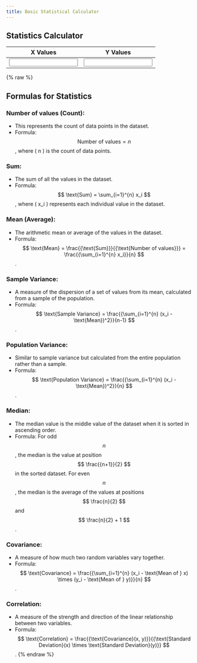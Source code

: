 ```yaml
---
title: Basic Statistical Calculator
---
```

 


<div class="calculator">
    <h2>Statistics Calculator</h2>
    <table>
        <thead>
            <tr>
                <th>X Values</th>
                <th>Y Values</th>
            </tr>
        </thead>
        <tbody>
            <tr>
                <td><input type="text" id="values_x"></td>
                <td><input type="text" id="values_y"></td>
            </tr>
        </tbody>
    </table>
    <div id="results"></div>
</div>

<script>
function calculate() {
    let input_x = document.getElementById('values_x').value;
    let input_y = document.getElementById('values_y').value;

    let values_x = input_x.split(',').map(x => parseFloat(x.trim()));
    let values_y = input_y.split(',').map(y => parseFloat(y.trim()));

    if (values_x.length === 0 || isNaN(values_x[0]) || values_y.length === 0 || isNaN(values_y[0])) {
        document.getElementById('results').innerHTML = "";
        return;
    }

    let count = values_x.length;

    // Calculate x statistics
    let sum_x = values_x.reduce((acc, val) => acc + val, 0);
    let mean_x = sum_x / count;
    
    let sampleVariance_x = values_x.reduce((acc, val) => acc + Math.pow(val - mean_x, 2), 0) / (count - 1);
    let populationVariance_x = values_x.reduce((acc, val) => acc + Math.pow(val - mean_x, 2), 0) / count;

    values_x.sort((a, b) => a - b);
    let median_x;
    if (count % 2 === 0) {
        median_x = (values_x[count / 2 - 1] + values_x[count / 2]) / 2;
    } else {
        median_x = values_x[Math.floor(count / 2)];
    }

    // Calculate y statistics
    let sum_y = values_y.reduce((acc, val) => acc + val, 0);
    let mean_y = sum_y / count;
    
    let sampleVariance_y = values_y.reduce((acc, val) => acc + Math.pow(val - mean_y, 2), 0) / (count - 1);
    let populationVariance_y = values_y.reduce((acc, val) => acc + Math.pow(val - mean_y, 2), 0) / count;

    values_y.sort((a, b) => a - b);
    let median_y;
    if (count % 2 === 0) {
        median_y = (values_y[count / 2 - 1] + values_y[count / 2]) / 2;
    } else {
        median_y = values_y[Math.floor(count / 2)];
    }

    // Calculate covariance and correlation
    let covariance = 0;
    for (let i = 0; i < count; i++) {
        covariance += (values_x[i] - mean_x) * (values_y[i] - mean_y);
    }
    covariance /= count;
    
    let correlation = (count * covariance) / (Math.sqrt(count * sampleVariance_x) * Math.sqrt(count * sampleVariance_y));

    let resultHtml = `
        <table>
            <thead>
                <tr>
                    <th>Statistic</th>
                    <th>X Values</th>
                    <th>Y Values</th>
                </tr>
            </thead>
            <tbody>
                <tr>
                    <td>Number of values</td>
                    <td>${count}</td>
                    <td>${count}</td>
                </tr>
                <tr>
                    <td>Sum</td>
                    <td>${sum_x}</td>
                    <td>${sum_y}</td>
                </tr>
                <tr>
                    <td>Mean</td>
                    <td>${mean_x.toFixed(2)}</td>
                    <td>${mean_y.toFixed(2)}</td>
                </tr>
                <tr>
                    <td>Sample Variance</td>
                    <td>${sampleVariance_x.toFixed(2)}</td>
                    <td>${sampleVariance_y.toFixed(2)}</td>
                </tr>
                <tr>
                    <td>Population Variance</td>
                    <td>${populationVariance_x.toFixed(2)}</td>
                    <td>${populationVariance_y.toFixed(2)}</td>
                </tr>
                <tr>
                    <td>Median</td>
                    <td>${median_x}</td>
                    <td>${median_y}</td>
                </tr>
                <tr>
                    <td>Covariance</td>
                    <td colspan="2">${covariance.toFixed(2)}</td>
                </tr>
                <tr>
                    <td>Correlation</td>
                    <td colspan="2">${correlation.toFixed(2)}</td>
                </tr>
            </tbody>
        </table>
    `;
    
    document.getElementById('results').innerHTML = resultHtml;

    // Save values in cookie
    document.cookie = `values_x=${input_x}`;
    document.cookie = `values_y=${input_y}`;
}

document.getElementById('values_x').addEventListener('input', calculate);
document.getElementById('values_y').addEventListener('input', calculate);

// Check if there are previously saved values in the cookie
window.onload = function() {
    let cookies = document.cookie.split(';').map(cookie => cookie.trim());
    let input_x, input_y;
    for (let cookie of cookies) {
        if (cookie.startsWith('values_x=')) {
            input_x = cookie.substring('values_x='.length);
        } else if (cookie.startsWith('values_y=')) {
            input_y = cookie.substring('values_y='.length);
        }
    }
    if (input_x && input_y) {
        document.getElementById('values_x').value = input_x;
        document.getElementById('values_y').value = input_y;
        calculate();
    }
};
</script>

{% raw %}
## Formulas for Statistics

### **Number of values (Count):**
   - This represents the count of data points in the dataset.
   - Formula: $$ \text{Number of values} = n $$, where \( n \) is the count of data points.

### **Sum:**
   - The sum of all the values in the dataset.
   - Formula: $$ \text{Sum} = \sum_{i=1}^{n} x_i $$, where \( x_i \) represents each individual value in the dataset.

### **Mean (Average):**
   - The arithmetic mean or average of the values in the dataset.
   - Formula: $$ \text{Mean} = \frac{{\text{Sum}}}{{\text{Number of values}}} = \frac{{\sum_{i=1}^{n} x_i}}{n} $$.

### **Sample Variance:**
   - A measure of the dispersion of a set of values from its mean, calculated from a sample of the population.
   - Formula: $$ \text{Sample Variance} = \frac{{\sum_{i=1}^{n} (x_i - \text{Mean})^2}}{n-1} $$.

### **Population Variance:**
   - Similar to sample variance but calculated from the entire population rather than a sample.
   - Formula: $$ \text{Population Variance} = \frac{{\sum_{i=1}^{n} (x_i - \text{Mean})^2}}{n} $$.

### **Median:**
- The median value is the middle value of the dataset when it is sorted in ascending order.
- Formula: For odd $$ n $$, the median is the value at position $$ \frac{{n+1}}{2} $$ in the sorted dataset. For even $$ n $$, the median is the average of the values at positions $$ \frac{n}{2} $$ and $$ \frac{n}{2} + 1 $$.


### **Covariance:**
   - A measure of how much two random variables vary together.
   - Formula: $$ \text{Covariance} = \frac{{\sum_{i=1}^{n} (x_i - \text{Mean of } x) \times (y_i - \text{Mean of } y)}}{n} $$.

### **Correlation:**
   - A measure of the strength and direction of the linear relationship between two variables.
   - Formula: $$ \text{Correlation} = \frac{{\text{Covariance}(x, y)}}{{\text{Standard Deviation}(x) \times \text{Standard Deviation}(y)}} $$.
{% endraw %}